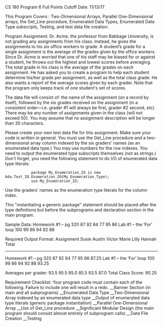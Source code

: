 
CS 180	Program 6	Full Points Cutoff Date: 11/13/17

This Program Covers :  Two-Dimensional Arrays, Parallel One-Dimensional arrays,  the Get_Line procedure, Enumerated Data Types,  Enumerated Data Type subscripts, Testing, and test data file creation.

Program Assignment:
Dr. Acme, the professor from Babbage University, is not grading any assignments from his class.  Instead, he gives the assignments to his six office workers to grade.  A student’s grade for a single assignment is the average of the grades given by the office workers.  Since Dr. Acme is worried that one of his staff may be biased for or against a student, he throws out the highest and lowest scores before averaging.  The total grade in his class is the average of the grades on each assignment.  He has asked you to create a program to help each student determine his/her grade per assignment, as well as the total class grade.  He also wants a report of the average scores given by each grader.  Note that the program only keeps track of one student's set of scores.

The data file will consist of:  the name of the assignment (on a record by itself), followed by the six grades received on the assignment (in a consistent order—i.e. grader #1 will always be first, grader #2 second, etc).  There may be any number of assignments given in the class (will not exceed 50).  You may assume that no assignment description will be longer than 30 characters.  

Please create your own test data file for this assignment.  Make sure your code is written in general.  You must use the Get_Line procedure and a two-dimensional array column indexed by the six graders' names (as an enumerated data type.)  You may use numbers for the row indexes.   You need to output the enumerated type subscripts themselves (not as strings.)  Don't forget, you need the following statement to do I/O of enumerated data type literals:

                package My_Enumeration_IO is new Ada.Text_IO.Enumeration_IO(My_Enumeration_Type);
                use My_Enumeration_IO;

Use the graders’ names as the enumeration type literals for the column index.

This "instantiating a generic package" statement should be placed after the type definitions but before the subprograms and declaration section in the main program.  

Sample Data:
Homework #1 – pg 320
87 92 84 77 95 86
Lab #1 – the ‘For’ loop
100 99 86 94 92 88

Required Output Format:
Assignment	Susie	Austin	Victor	Marie	Lilly	Hannah	Total
---------------	---------	---------	---------	--------	---------	---------	-------
Homework #1 – pg 320	87	92	84	77	95	86	87.25
Lab #1 – the ‘For’ loop	100	99	86	94	92	88	93.25

Averages per grader:	93.5	95.5	85.0	85.5	93.5	87.0
Total Class Score:	90.25


Requirement Checklist:
Your program code must contain each of the following.  Failure to include one will result in a redo.
__Banner Section	(in main and all subprograms)
__Enumerated Data Type
__Two-Dimensional Array indexed by an enumerated data type
__Output of enumerated data type literals (generic package instantiation)
__Parallel One-Dimensional Array
__Use of Get_Line procedure
__Significant Modular Design (the main program should consist almost entirely of subprogram calls)
__Data File Creation
__Testing
